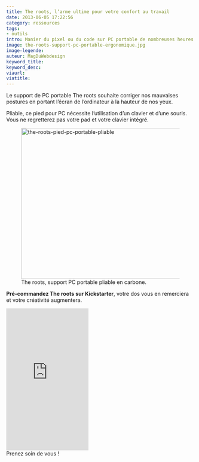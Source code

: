 ```yaml
---
title: The roots, l’arme ultime pour votre confort au travail
date: 2013-06-05 17:22:56
category: ressources
tags:
- outils
intro: Manier du pixel ou du code sur PC portable de nombreuses heures peut s'avérer une torture pour notre dos et notre nuque.
image: the-roots-support-pc-portable-ergonomique.jpg
image-legende:
auteur: MagDuWebdesign
keyword_title:
keyword_desc:
viaurl:
viatitle:
---
```


<p>Le support de PC portable The roots souhaite corriger nos mauvaises postures en portant l’écran de l’ordinateur à la hauteur de nos yeux.</p>
<p>Pliable, ce pied pour PC nécessite l’utilisation d’un clavier et d’une souris. Vous ne regretterez pas votre pad et votre clavier intégré.</p>
<figure>
  <img class="left" src="https://s3-eu-west-1.amazonaws.com/mdw-images/large/the-roots-pied-pc-portable-pliable.jpg" alt="the-roots-pied-pc-portable-pliable" width="555" height="404">
  <figcaption>The roots, support PC portable pliable en carbone.</figcaption>
</figure>
<p style="text-align: left;"><strong>Pré-commandez The roots sur Kickstarter</strong>, votre dos vous en remerciera et votre créativité augmentera.</p>
<p><iframe src="http://www.kickstarter.com/projects/86285180/the-roost-saving-your-neck-and-back-from-your-lapt/widget/card.html" frameborder="0" width="220" height="380"></iframe><br>
Prenez soin de vous !</p>